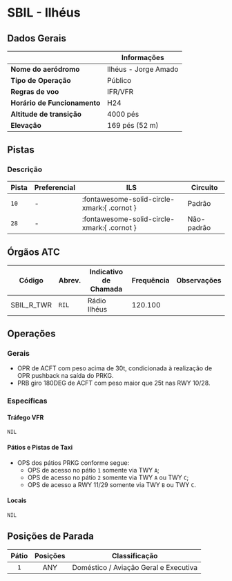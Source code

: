 # SBIL - Ilhéus

## Dados Gerais

|                              | Informações                          |
|------------------------------|--------------------------------------|
| **Nome do aeródromo**        | Ilhéus - Jorge Amado                 |
| **Tipo de Operação**         | Público                              |
| **Regras de voo**            | IFR/VFR                              |
| **Horário de Funcionamento** | H24                                  |
| **Altitude de transição**    | 4000 pés                             |
| **Elevação**                 | 169 pés (52 m)                       |

## Pistas

### Descrição

| Pista | Preferencial  | ILS                                         | Circuito   |
|-------|---------------|---------------------------------------------|------------|
| `10`  | -             | :fontawesome-solid-circle-xmark:{ .cornot }    | Padrão     |
| `28`  | -             | :fontawesome-solid-circle-xmark:{ .cornot } | Não-padrão     |

<!--
### Configurações

| Configuração | Decolagem   | Pouso       | Observações                                                                                     |
| ------------ | ----------- | ----------- | ----------------------------------------------------------------------------------------------- |
| **LESTE**    | `11L` `11R` | `11L` `11R` | Prioriza-se a `11L` nas saídas para o setor **NORTE** e a `11R` nas saídas para o setor **SUL** |
| **OESTE**    | `29L` `29R` | `29L` `29R` | Prioriza-se a `29R` nas saídas para o setor **NORTE** e a `29L` nas saídas para o setor **SUL** |
-->

## Órgãos ATC

| Código     | Abrev. | Indicativo de Chamada | Frequência | Observações |
| ---------- | ------ | --------------------- | ---------- | ----------- |
| SBIL_R_TWR | `RIL`  | Rádio Ilhéus          | 120.100    |             |

## Operações

### Gerais

- OPR de ACFT com peso acima de 30t, condicionada à realização de OPR pushback na saída do PRKG.
- PRB giro 180DEG de ACFT com peso maior que 25t nas RWY 10/28.

### Específicas

#### Tráfego VFR

`NIL`

#### Pátios e Pistas de Taxi

- OPS dos pátios PRKG conforme segue:
    - OPS de acesso no pátio `1` somente via TWY `A`;
    - OPS de acesso no pátio `2` somente via TWY `A` ou TWY `C`;
    - OPS de acesso a RWY 11/29 somente via TWY `B` ou TWY `C`.

#### Locais

`NIL`

## Posições de Parada

| Pátio     | Posições  | Classificação             |
|:---------:|:---------:|---------------------------|
| `1`       | ANY       | Doméstico / Aviação Geral e Executiva |